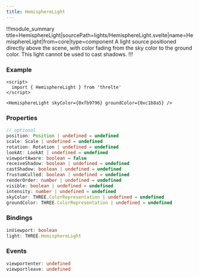 ```yaml
---
title: HemisphereLight
---
```


!!!module_summary title=HemisphereLight|sourcePath=lights/HemisphereLight.svelte|name=HemisphereLight|from=core|type=component
A light source positioned directly above the scene, with color fading from the sky color to the ground color.
This light cannot be used to cast shadows.
!!!

### Example

```svelte
<script>
  import { HemisphereLight } from 'threlte'
</script>

<HemisphereLight skyColor={0xfb9796} groundColor={0xc1b8a5} />
```

### Properties

```ts
// optional
position: Position | undefined = undefined
scale: Scale | undefined = undefined
rotation: Rotation | undefined = undefined
lookAt: LookAt | undefined = undefined
viewportAware: boolean = false
receiveShadow: boolean | undefined = undefined
castShadow: boolean | undefined = undefined
frustumCulled: boolean | undefined = undefined
renderOrder: number | undefined = undefined
visible: boolean | undefined = undefined
intensity: number | undefined = undefined
skyColor: THREE.ColorRepresentation | undefined = undefined
groundColor: THREE.ColorRepresentation | undefined = undefined
```

### Bindings

```ts
inViewport: boolean
light: THREE.HemisphereLight
```

### Events

```ts
viewportenter: undefined
viewportleave: undefined
```
